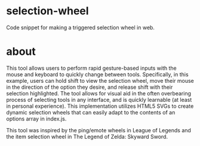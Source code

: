 # selection-wheel
Code snippet for making a triggered selection wheel in web.

# about
This tool allows users to perform rapid gesture-based inputs with the mouse and keyboard to quickly change between tools. Specifically, in this example, users can hold shift to view the selection wheel, move their mouse in the direction of the option they desire, and release shift with their selection highlighted. The tool allows for visual aid in the often overbearing process of selecting tools in any interface, and is quickly learnable (at least in personal experience). This implementation utilizes HTML5 SVGs to create dynamic selection wheels that can easily adapt to the contents of an options array in index.js.

This tool was inspired by the ping/emote wheels in League of Legends and the item selection wheel in The Legend of Zelda: Skyward Sword.
